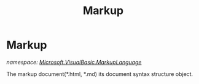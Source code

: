﻿---
title: Markup
---

# Markup
_namespace: [Microsoft.VisualBasic.MarkupLanguage](N-Microsoft.VisualBasic.MarkupLanguage.html)_

The markup document(*.html, *.md) its document syntax structure object.




